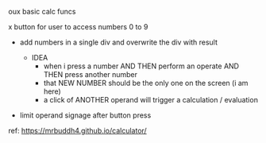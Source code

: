 oux basic calc funcs

x button for user to access numbers 0 to 9 

- add numbers in a single div and overwrite the div with result
  - IDEA
    - when i press a number AND THEN perform an operate AND THEN press another number
    - that NEW NUMBER should be the only one on the screen (i am here)
    - a click of ANOTHER operand will trigger a calculation / evaluation 

- limit operand signage after button press

ref: https://mrbuddh4.github.io/calculator/ 